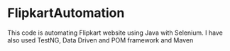 # FlipkartAutomation
This code is automating Flipkart website using Java with Selenium. I have also used TestNG, Data Driven and POM framework and Maven
